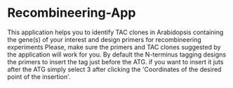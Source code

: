 # Recombineering-App
This application helps you to identify TAC clones in Arabidopsis containing the gene(s) of your interest and design primers for recombineering experiments
Please, make sure the primers and TAC clones suggested by the application will work for you. By default the N-terminus tagging designs the primers to insert the tag just before the ATG. if you want to insert it juts after the ATG simply select 3 after clicking the 'Coordinates of the desired point of the insertion'. 
